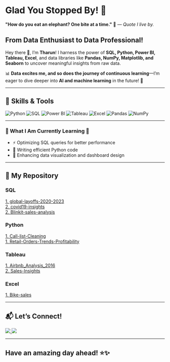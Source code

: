 # Glad You Stopped By! 🎯                                 

**"How do you eat an elephant? One bite at a time."** 🐘 _— Quote I live by._
 



## From Data Enthusiast to Data Professional!  
Hey there 👋, I’m **Tharun**!
I harness the power of **SQL, Python, Power BI, Tableau, Excel**, and data libraries like **Pandas, NumPy, Matplotlib, and Seaborn** to uncover meaningful insights from raw data.    

📊 **Data excites me, and so does the journey of continuous learning**—I’m eager to dive deeper into **AI and machine learning** in the future! 🚀  


---

## 📌 Skills & Tools

![Python](https://img.shields.io/badge/-Python-3776AB?style=for-the-badge&logo=python&logoColor=white)
![SQL](https://img.shields.io/badge/-SQL-4479A1?style=for-the-badge&logo=postgresql&logoColor=white)
![Power BI](https://img.shields.io/badge/-PowerBI-F2C811?style=for-the-badge&logo=powerbi&logoColor=white)
![Tableau](https://img.shields.io/badge/-Tableau-E97627?style=for-the-badge&logo=tableau&logoColor=white)
![Excel](https://img.shields.io/badge/-Excel-217346?style=for-the-badge&logo=microsoft-excel&logoColor=white)
![Pandas](https://img.shields.io/badge/-Pandas-150458?style=for-the-badge&logo=pandas&logoColor=white)
![NumPy](https://img.shields.io/badge/-NumPy-013243?style=for-the-badge&logo=numpy&logoColor=white)

---

### 🌇 What I Am Currently Learning 🌃

- ⚡ Optimizing SQL queries for better performance                        
- 🐍 Writing efficient Python code  
- 🎨 Enhancing data visualization and dashboard design
--- 


## 📂 My Repository  
<p align="left corner">
    <div class="skills-container">
        <!-- Skills Sections start here -->
        <div class="skill-item">
            <h3><strong>SQL</strong></h3>
            <a href="https://github.com/THARUN1024/global-layoffs-2020-2023" target="_blank">1. global-layoffs-2020-2023</a><br>
            <a href="https://github.com/THARUN1024/covid19-insights" target="_blank">2. covid19-insights </a><br>
            <a href="https://github.com/THARUN1024/Blinkit-sales-analysis" target="_blank">2. Blinkit-sales-analysis </a><br>
        </div>

   <h3><strong>Python</strong></h3>
            <a href="https://github.com/THARUN1024/Customer-Call-list-Cleaning" target="_blank">1. Call-list-Cleaning </a><br>
            <a href="https://github.com/THARUN1024/Retail-Orders-Trends-Profitability" target="_blank">1. Retail-Orders-Trends-Profitability </a><br>
            </div>
        

   <h3><strong>Tableau</strong></h3>
            <a href="https://github.com/THARUN1024/Airbnb_Analysis_2016" target="_blank">1. Airbnb_Analysis_2016 </a><br>
            <a href="https://github.com/THARUN1024/Sales-Insights" target="_blank">2. Sales-Insights</a><br>
        </div> 
        
  <h3><strong>Excel</strong></h3>
            <a href="https://github.com/THARUN1024/Bike-sales" target="_blank">1. Bike-sales</a><br>
        </div>




---


## 📬 Let’s Connect!  
<p align="left corner">
  <a href="mailto:badavaththarun000@gmail.com">              
    <img src="https://img.shields.io/badge/Email-D14836?style=for-the-badge&logo=gmail&logoColor=white">
  </a>
  <a href="https://www.linkedin.com/in/tharun-badavath/">
    <img src="https://img.shields.io/badge/LinkedIn-0077B5?style=for-the-badge&logo=linkedin&logoColor=white">
  </a>
</p>                                                     

---
                                                              
## Have an amazing day ahead! ⭐️✨
